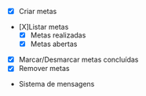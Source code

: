 - [x] Criar metas
- [X]Listar metas
  - [x] Metas realizadas
  - [x] Metas abertas
- [x] Marcar/Desmarcar metas concluídas
- [x] Remover metas
- Sistema de mensagens
